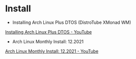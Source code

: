 # Install

- Installing Arch Linux Plus DTOS (DistroTube XMonad WM)

[Installing Arch Linux Plus DTOS - YouTube](https://www.youtube.com/watch?v=nyEmX6Gibf4&t=1s)

- Arch Linux Monthly Install: 12.2021

[Arch Linux Monthly Install: 12.2021 - YouTube](https://www.youtube.com/watch?v=gyiHrsr4IPA)
